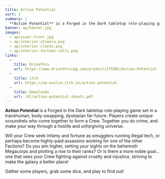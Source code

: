 ```yaml
---
title: Action Potential
sort: 3
summary: |
  **Action Potential** is a Forged in the Dark tabletop role-playing game set in a transhuman, body-swapping, dystopian far-future. Players create unique scoundrels who come together to form a Crew. Together you do crime, and make your way through a hostile and unforgiving universe.
banner: ap/banner.jpg
images:
  - ap/cover-front.jpg
  - ap/interior-chimera.png
  - ap/interior-clocks.png
  - ap/interior-fortune-rolls.png
links:
  -
    title: DriveThru
    url: https://www.drivethrurpg.com/product/375985/Action-Potential
  -
    title: itch
    url: https://we-evolve.itch.io/action-potential
  -
    title: Downloads
    url: /dl/action-potential-sheets.pdf
---
```


**Action Potential** is a Forged in the Dark tabletop role-playing game set in a transhuman, body-swapping, dystopian far-future. Players create unique scoundrels who come together to form a Crew. Together you do crime, and make your way through a hostile and unforgiving universe.

Will your Crew seek infamy and fortune as smugglers running illegal tech, or perhaps become highly-paid assassins working for one of the other Factions? Do you aim higher, setting your sights on the behemoth Megacorps and plotting a rise to their ranks? Or is there a more noble goal... one that sees your Crew fighting against cruelty and injustice, striving to make the galaxy a better place!

Gather some players, grab some dice, and play to find out!
